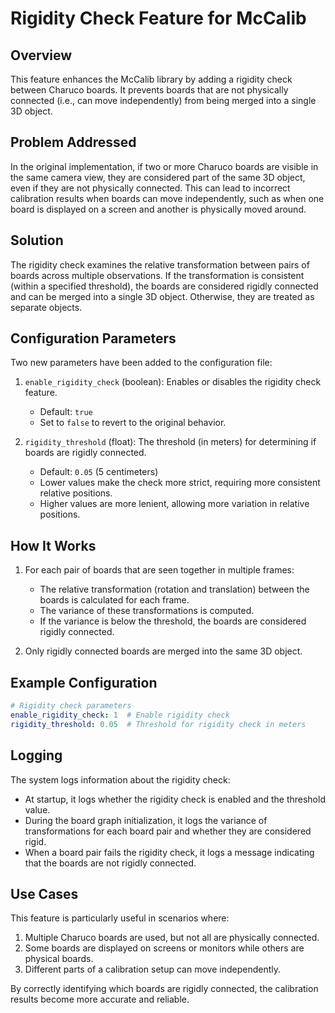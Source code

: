 # Rigidity Check Feature for McCalib

## Overview

This feature enhances the McCalib library by adding a rigidity check between Charuco boards. It prevents boards that are not physically connected (i.e., can move independently) from being merged into a single 3D object.

## Problem Addressed

In the original implementation, if two or more Charuco boards are visible in the same camera view, they are considered part of the same 3D object, even if they are not physically connected. This can lead to incorrect calibration results when boards can move independently, such as when one board is displayed on a screen and another is physically moved around.

## Solution

The rigidity check examines the relative transformation between pairs of boards across multiple observations. If the transformation is consistent (within a specified threshold), the boards are considered rigidly connected and can be merged into a single 3D object. Otherwise, they are treated as separate objects.

## Configuration Parameters

Two new parameters have been added to the configuration file:

1. `enable_rigidity_check` (boolean): Enables or disables the rigidity check feature.
   - Default: `true`
   - Set to `false` to revert to the original behavior.

2. `rigidity_threshold` (float): The threshold (in meters) for determining if boards are rigidly connected.
   - Default: `0.05` (5 centimeters)
   - Lower values make the check more strict, requiring more consistent relative positions.
   - Higher values are more lenient, allowing more variation in relative positions.

## How It Works

1. For each pair of boards that are seen together in multiple frames:
   - The relative transformation (rotation and translation) between the boards is calculated for each frame.
   - The variance of these transformations is computed.
   - If the variance is below the threshold, the boards are considered rigidly connected.

2. Only rigidly connected boards are merged into the same 3D object.

## Example Configuration

```yaml
# Rigidity check parameters
enable_rigidity_check: 1  # Enable rigidity check
rigidity_threshold: 0.05  # Threshold for rigidity check in meters
```

## Logging

The system logs information about the rigidity check:

- At startup, it logs whether the rigidity check is enabled and the threshold value.
- During the board graph initialization, it logs the variance of transformations for each board pair and whether they are considered rigid.
- When a board pair fails the rigidity check, it logs a message indicating that the boards are not rigidly connected.

## Use Cases

This feature is particularly useful in scenarios where:

1. Multiple Charuco boards are used, but not all are physically connected.
2. Some boards are displayed on screens or monitors while others are physical boards.
3. Different parts of a calibration setup can move independently.

By correctly identifying which boards are rigidly connected, the calibration results become more accurate and reliable.
